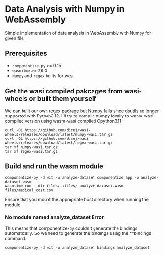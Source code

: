 # Data Analysis with Numpy in WebAssembly

Simple implementation of data analysis in WebAssembly with Numpy for given file.


## Prerequisites
- `componentize-py` >= 0.15
- `wasmtime` >= 26.0
- `Numpy` and `regex` builts for wasi

## Get the wasi compiled pakcages from wasi-wheels or built them yourself
We can built our own regex package but Numpy fails since dsutils no longer supported with Python3.12.
I'll try to compile numpy locally to wasm-wasi compiled version using wasm-wasi compiled Cpython3.11
```
curl -OL https://github.com/dicej/wasi-wheels/releases/download/latest/numpy-wasi.tar.gz
curl -OL https://github.com/dicej/wasi-wheels/releases/download/latest/regex-wasi.tar.gz
tar xf numpy-wasi.tar.gz
tar xf regex-wasi.tar.gz
```

## Build and run the wasm module

```
componentize-py -d wit -w analyze-dataset componentize app -o analyze-dataset.wasm
wasmtime run --dir files/::files/ analyze-dataset.wasm files/medical_cost.csv
```
Ensure that you mount the appropriate host directory when running the module.

### No module named analyze_dataset Error

This means that componentize-py couldn't generate the bindings automatically. So we need to generate the bindings using the **bindings command.

```
componentize-py -d wit -w analyze_dataset bindings analyze_dataset
```

